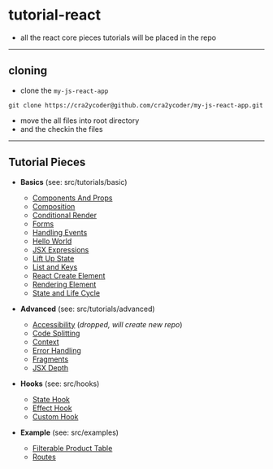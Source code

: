 # tutorial-react

- all the react core pieces tutorials will be placed in the repo

---

## cloning

- clone the `my-js-react-app`

```
git clone https://cra2ycoder@github.com/cra2ycoder/my-js-react-app.git
```

- move the all files into root directory
- and the checkin the files

---

## Tutorial Pieces

- **Basics** (see: src/tutorials/basic)

  - [Components And Props](https://reactjs.org/docs/components-and-props.html)
  - [Composition](https://reactjs.org/docs/composition-vs-inheritance.html)
  - [Conditional Render](https://reactjs.org/docs/conditional-rendering.html)
  - [Forms](https://reactjs.org/docs/forms.html)
  - [Handling Events](https://reactjs.org/docs/handling-events.html)
  - [Hello World](https://reactjs.org/docs/hello-world.html)
  - [JSX Expressions](https://reactjs.org/docs/introducing-jsx.html)
  - [Lift Up State](https://reactjs.org/docs/lifting-state-up.html)
  - [List and Keys](https://reactjs.org/docs/lists-and-keys.html)
  - [React Create Element](https://reactjs.org/docs/react-api.html#createelement)
  - [Rendering Element](https://reactjs.org/docs/rendering-elements.html)
  - [State and Life Cycle](https://reactjs.org/docs/state-and-lifecycle.html)

- **Advanced** (see: src/tutorials/advanced)

  - [Accessibility](https://reactjs.org/docs/accessibility.html)
    (_dropped, will create new repo_)
  - [Code Splitting](https://reactjs.org/docs/code-splitting.html)
  - [Context](https://reactjs.org/docs/context.html)
  - [Error Handling](https://reactjs.org/docs/error-boundaries.html)
  - [Fragments](https://reactjs.org/docs/fragments.html)
  - [JSX Depth](https://reactjs.org/docs/jsx-in-depth.html)

- **Hooks** (see: src/hooks)

  - [State Hook](https://reactjs.org/docs/hooks-state.html)
  - [Effect Hook](https://reactjs.org/docs/hooks-effect.html)
  - [Custom Hook](https://reactjs.org/docs/hooks-custom.html)

- **Example** (see: src/examples)

  - [Filterable Product Table](https://reactjs.org/docs/thinking-in-react.html)
  - [Routes](https://reacttraining.com/react-router/web/api/BrowserRouter)

